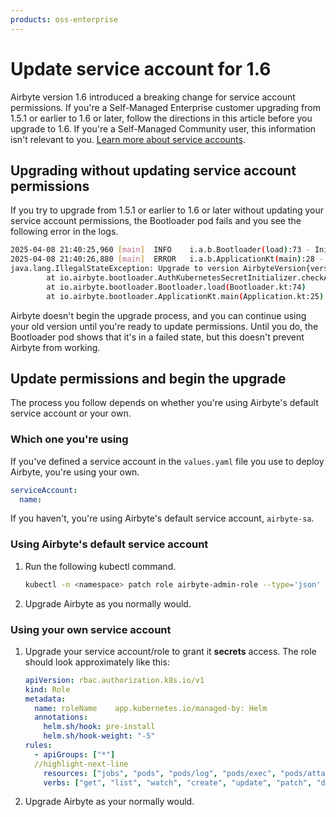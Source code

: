 ```yaml
---
products: oss-enterprise
---
```


# Update service account for 1.6

Airbyte version 1.6 introduced a breaking change for service account permissions. If you're a Self-Managed Enterprise customer upgrading from 1.5.1 or earlier to 1.6 or later, follow the directions in this article before you upgrade to 1.6. If you're a Self-Managed Community user, this information isn't relevant to you. [Learn more about service accounts](https://kubernetes.io/docs/concepts/security/service-accounts/).

## Upgrading without updating service account permissions

If you try to upgrade from 1.5.1 or earlier to 1.6 or later without updating your service account permissions, the Bootloader pod fails and you see the following error in the logs.

```bash
2025-04-08 21:40:25,960 [main]  INFO    i.a.b.Bootloader(load):73 - Initializing auth secrets...
2025-04-08 21:40:26,880 [main]  ERROR   i.a.b.ApplicationKt(main):28 - Unable to bootstrap Airbyte environment.
java.lang.IllegalStateException: Upgrade to version AirbyteVersion{version='1.6.0-alpha-35dc75a5941', major='1', minor='6', patch='0'} failed. As of version 1.6 of the Airbyte Platform, we require your Service Account permissions to include access to the "secrets" resource. To learn more, please visit our documentation page at https://docs.airbyte.com/enterprise-setup/upgrade-service-account.
        at io.airbyte.bootloader.AuthKubernetesSecretInitializer.checkAccessToSecrets(AuthKubernetesSecretInitializer.kt:57)
        at io.airbyte.bootloader.Bootloader.load(Bootloader.kt:74)
        at io.airbyte.bootloader.ApplicationKt.main(Application.kt:25)
```

Airbyte doesn't begin the upgrade process, and you can continue using your old version until you're ready to update permissions. Until you do, the Bootloader pod shows that it's in a failed state, but this doesn't prevent Airbyte from working.

## Update permissions and begin the upgrade

The process you follow depends on whether you're using Airbyte's default service account or your own.

### Which one you're using

If you've defined a service account in the `values.yaml` file you use to deploy Airbyte, you're using your own.

```yaml title="values.yaml"
serviceAccount:
  name:
```

If you haven't, you're using Airbyte's default service account, `airbyte-sa`.

### Using Airbyte's default service account

1. Run the following kubectl command.

   ```bash
   kubectl -n <namespace> patch role airbyte-admin-role --type='json' -p='[{"op": "replace", "path": "/rules/0/resources", "value": ["jobs", "pods", "pods/log", "pods/exec", "pods/attach", "secrets"]}]'
   ```

2. Upgrade Airbyte as you normally would.

### Using your own service account

1. Upgrade your service account/role to grant it **secrets** access. The role should look approximately like this:

   ```yaml
   apiVersion: rbac.authorization.k8s.io/v1
   kind: Role
   metadata:
     name: roleName    app.kubernetes.io/managed-by: Helm
     annotations:
       helm.sh/hook: pre-install
       helm.sh/hook-weight: "-5"
   rules:
     - apiGroups: ["*"]
     //highlight-next-line
       resources: ["jobs", "pods", "pods/log", "pods/exec", "pods/attach", "secrets"]
       verbs: ["get", "list", "watch", "create", "update", "patch", "delete"]
   ```

2. Upgrade Airbyte as your normally would.
